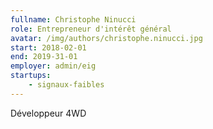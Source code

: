 ```yaml
---
fullname: Christophe Ninucci
role: Entrepreneur d'intérêt général
avatar: /img/authors/christophe.ninucci.jpg
start: 2018-02-01
end: 2019-31-01
employer: admin/eig
startups:
    - signaux-faibles
---
```


Développeur 4WD

